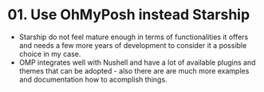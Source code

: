 # 01. Use OhMyPosh instead Starship

- Starship do not feel mature enough in terms of functionalities it offers and needs a few more years of development to consider it a possible choice in my case.
- OMP integrates well with Nushell and have a lot of available plugins and themes that can be adopted - also there are are much more examples and documentation how to acomplish things.
